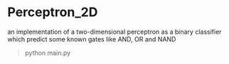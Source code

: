 # Perceptron_2D
an implementation of a two-dimensional perceptron as a binary classifier which predict some known gates like AND, OR and NAND

> python main.py

